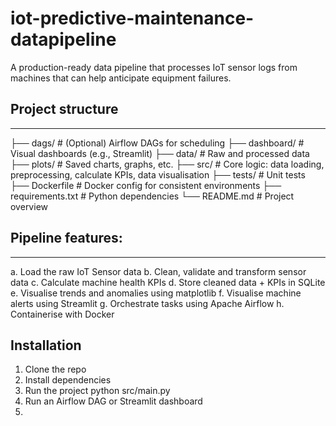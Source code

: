 # iot-predictive-maintenance-datapipeline

A production-ready data pipeline that processes IoT sensor logs from machines that can help anticipate equipment failures.

## Project structure
--------------------
├── dags/ # (Optional) Airflow DAGs for scheduling
├── dashboard/ # Visual dashboards (e.g., Streamlit)
├── data/ # Raw and processed data
├── plots/ # Saved charts, graphs, etc.
├── src/ # Core logic: data loading, preprocessing, calculate KPIs, data visualisation
├── tests/ # Unit tests
├── Dockerfile # Docker config for consistent environments
├── requirements.txt # Python dependencies
└── README.md # Project overview

## Pipeline features:
--------------------
a. Load the raw IoT Sensor data
b. Clean, validate and transform sensor data
c. Calculate machine health KPIs
d. Store cleaned data + KPIs in SQLite
e. Visualise trends and anomalies using matplotlib
f. Visualise machine alerts using Streamlit
g. Orchestrate tasks using Apache Airflow
h. Containerise with Docker

## Installation

1. Clone the repo
2. Install dependencies
3. Run the project
   python src/main.py
5. Run an Airflow DAG or Streamlit dashboard
6. 

